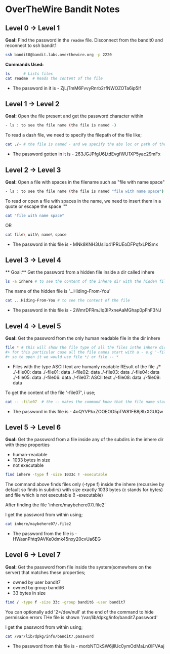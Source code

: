 # OverTheWire Bandit Notes

## Level 0 → Level 1
**Goal:** Find the password in the `readme` file. Disconnect from the bandit0 and reconnect to ssh bandit1
```bash
ssh bandit0@bandit.labs.overthewire.org -p 2220
```

**Commands Used:**
```bash
ls      # Lists files
cat readme  # Reads the content of the file
```
- The password in it is - ZjLjTmM6FvvyRnrb2rfNWOZOTa6ip5If

## Level 1 -> Level 2
**Goal:** Open the file present and get the password character within

```bash
- ls : to see the file name (the file is named -)
```
To read a dash file, we need to specify the filepath of the file like;
```bash
cat ./- # the file is named - and we specify the abs loc or path of the file to be able to open it
```
- The password gotten in it is - 263JGJPfgU6LtdEvgfWU1XP5yac29mFx

## Level 2 -> Level 3
**Goal:** Open a file with spaces in the filename such as "file with name space"

```bash
- ls : to see the file name (the file is named "file with name space")
```
To read or open a file with spaces in the name, we need to insert them in a quote or escape the space '\'"

```bash
cat "file with name space"
``` 
OR
```bash
cat file\ with\ name\ space
```

- The password in this file is - MNk8KNH3Usiio41PRUEoDFPqfxLPlSmx
## Level 3 -> Level 4
** Goal:** Get the password from a hidden file inside a dir called inhere

```bash
ls -a inhere # to see the content of the inhere dir with the hidden file
```
The name of the hidden file is '...Hiding-From-You'

```bash
cat ...Hiding-From-You # to see the content of the file
```
- The password in this file is - 2WmrDFRmJIq3IPxneAaMGhap0pFhF3NJ

## Level 4 -> Level 5
**Goal:** Get the password from the only human readable file in the dir inhere

```bash
file * # this will show the file type of all the files inthe inhere dir
#+ for this particular case all the file names start with a - e.g '-file00'
#+ so to open it we would use file */ or file -- *
```
- Files with the type ASCII text are humanly readable
REsult of the file ./*
./-file00: data
./-file01: data
./-file02: data
./-file03: data
./-file04: data
./-file05: data
./-file06: data
./-file07: ASCII text
./-file08: data
./-file09: data

To get the content of the file '-file07', i use;
```bash
cat -- -file07  # the -- makes the command know that the file name starting -f is not a flAG and should be treated as name
```
- The password in this file is - 4oQYVPkxZOOEOO5pTW81FB8j8lxXGUQw

## Level 5 -> Level 6
**Goal:** Get the password from a file inside any of the subdirs in the inhere dir with these properties 
- human-readable
- 1033 bytes in size
- not executable
```bash
find inhere -type f -size 1033c ! -executable 
```
The command above finds files only (-type f) inside the inhere (recursive by default so finds in subdirs) with size exactly 1033 bytes
(c stands for bytes) and file which is not executable (! -executable)

After finding the file 'inhere/maybehere07/.file2'

I get the password from within using;
```bash
cat inhere/maybehere07/.file2
```
- The password from the file is - HWasnPhtq9AVKe0dmk45nxy20cvUa6EG

## Level 6 -> Level 7
**Goal:** Get the password from file inside the system(somewhere on the server) that matches these properties;
- owned by user bandit7
- owned by group bandit6
- 33 bytes in size
```bash
find / -type f -size 33c -group bandit6 -user bandit7
```
You can optionally add '2>/dev/null' at the end of the command to hide permission errors 
THe file is shown '/var/lib/dpkg/info/bandit7.password'

I get the password from within using;
```bash
cat /var/lib/dpkg/info/bandit7.password
```
- The password from this file is - morbNTDkSW6jIlUc0ymOdMaLnOlFVAaj
